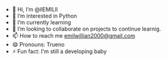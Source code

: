 - 👋 Hi, I’m @llEMILll
- 👀 I’m interested in Python
- 🌱 I’m currently learning 
- 💞️ I’m looking to collaborate on projects to continue learnig.
- 📫 How to reach me emilwillian2000@gmail.com
- 😄 Pronouns: Trueno
- ⚡ Fun fact: I'm still a developing baby

<!---
llEMILll/llEMILll is a ✨ special ✨ repository because its `README.md` (this file) appears on your GitHub profile.
You can click the Preview link to take a look at your changes.
--->
